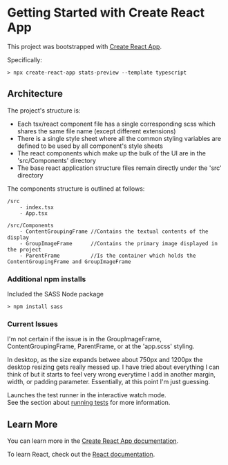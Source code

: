 # Getting Started with Create React App

This project was bootstrapped with [Create React App](https://github.com/facebook/create-react-app).

Specifically:

```
> npx create-react-app stats-preview --template typescript
```

## Architecture

The project's structure is:
- Each tsx/react component file has a single corresponding scss which shares the same file name (except different extensions)
- There is a single style sheet where all the common styling variables are defined to be used by all component's style sheets
- The react components which make up the bulk of the UI are in the 'src/Components' directory
- The base react application structure files remain directly under the 'src' directory  


The components structure is outlined at follows:

	/src
		- index.tsx
		- App.tsx
	
	/src/Components
		- ContentGroupingFrame //Contains the textual contents of the display
		- GroupImageFrame      //Contains the primary image displayed in the project
		- ParentFrame          //Is the container which holds the ContentGroupingFrame and GroupImageFrame

### Additional npm installs

Included the SASS Node package

```
> npm install sass
```

### Current Issues

I'm not certain if the issue is in the GroupImageFrame, ContentGroupingFrame, ParentFrame, or at the 'app.scss' styling.

In desktop, as the size expands betwee about 750px and 1200px the desktop resizing gets really messed up.  I have tried 
about everything I can think of but it starts to feel very wrong everytime I add in another margin, width, or padding parameter.
Essentially, at this point I'm just guessing.

Launches the test runner in the interactive watch mode.\
See the section about [running tests](https://facebook.github.io/create-react-app/docs/running-tests) for more information.

## Learn More

You can learn more in the [Create React App documentation](https://facebook.github.io/create-react-app/docs/getting-started).

To learn React, check out the [React documentation](https://reactjs.org/).
